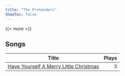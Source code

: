 ```yaml
---
title: "The Pretenders"
ShowToc: false
---
```


{{< more >}}

## Songs
Title | Plays 
----- | -----: 
[Have Yourself A Merry Little Christmas](/songs/have-yourself-a-merry-little-christmas) | 3

